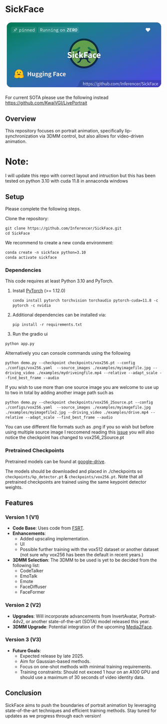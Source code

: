 # SickFace
[![MasterHead](https://github.com/Inferencer/SickFace/blob/main/examples/repo%20imgs/SickFaceBanner.png?raw=false)](https://huggingface.co/spaces/Inferencer/SickFace)

For current SOTA please use the following instead https://github.com/KwaiVGI/LivePortrait
## Overview

This repository focuses on portrait animation, specifically lip-synchronization via 3DMM control, but also allows for video-driven animation.

# Note:

I will update this repo with correct layout and intruction but this has been tested on python 3.10 with cuda 11.8 in annaconda windows
## Setup
Please complete the following steps.

Clone the repository:

```
git clone https://github.com/Inferencer/SickFace.git
cd SickFace
```

We recommend to create a new conda environment:

```
conda create -n sickface python=3.10
conda activate sickface
```

### Dependencies

This code requires at least Python 3.10 and PyTorch.

 1. Install [PyTorch](https://pytorch.org/get-started/locally/) (>= 1.12.0)
    ```
    conda install pytorch torchvision torchaudio pytorch-cuda=11.8 -c pytorch -c nvidia
    ```
 2. Additional dependencies can be installed via:

    ```
    pip install -r requirements.txt
    ```

  3. Run the gradio ui

    python app.py

Alternatively you can console commands using the following

 ```
python demo.py --checkpoint checkpoints/vox256.pt --config ./configs/vox256.yaml  --source_images ./examples/myimagefile.jpg --driving_video ./examples/mydriveingfile.mp4 --relative --adapt_scale --find_best_frame --audio
  ```
If you wish to use more than one source image you are welcome to use up to two in total by adding another image path such as
 ```
python demo.py --checkpoint checkpoints/vox256_2Source.pt --config ./configs/vox256.yaml  --source_images ./examples/myimagefile.jpg ./examples/myimagefile2.jpg --driving_video ./examples/drive.mp4 --relative --adapt_scale --find_best_frame --audio

  ```
You can use different file formats such as .png if you so wish but before using multiple source image I reccomend reading this [issue](https://github.com/Inferencer/SickFace/issues/1) you will also notice the checkpoint has changed to vox256_2Source.pt

### Pretrained Checkpoints

Pretrained models can be found at [google-drive](https://drive.google.com/drive/folders/1R9BuWM-kqPddriZtIVf5z3Yq14D4DDSP?usp=drive_link).

The models should be downloaded and placed in ./checkpoints so `checkpoints/kp_detector.pt` & `checkpoints/vox256.pt`. Note that all pretrained checkpoints are trained using the same keypoint detector weights.

## Features

### Version 1 (V1)
- **Code Base**: Uses code from [FSRT](https://github.com/andrerochow/fsrt).
- **Enhancements**:
  - Added upscaling implementation.
  - UI
  - Possible further training with the vox512 dataset or another dataset (not sure why vox256 has been the default in recent years.)
- **3DMM Selection**: The 3DMM to be used is yet to be decided from the following list:
  - CodeTalker
  - EmoTalk
  - Emote
  - FaceDiffuser
  - FaceFormer

### Version 2 (V2)
- **Upgrades**: Will incorporate advancements from InvertAvatar, Portrait-4dv2, or another state-of-the-art (SOTA) model released this year.
- **3DMM Upgrade**: Potential integration of the upcoming [Media2Face](https://www.youtube.com/watch?v=k-CO8bEOTyA).

### Version 3 (V3)
- **Future Goals**:
  - Expected release by late 2025.
  - Aim for Gaussian-based methods.
  - Focus on one-shot methods with minimal training requirements.
  - Training constraints: Should not exceed 1 hour on an A100 GPU and should use a maximum of 30 seconds of video identity data.

## Conclusion

SickFace aims to push the boundaries of portrait animation by leveraging state-of-the-art techniques and efficient training methods. Stay tuned for updates as we progress through each version!
